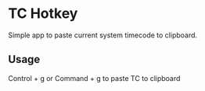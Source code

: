 # TC Hotkey

Simple app to paste current system timecode to clipboard.

## Usage

Control + g or Command + g to paste TC to clipboard
